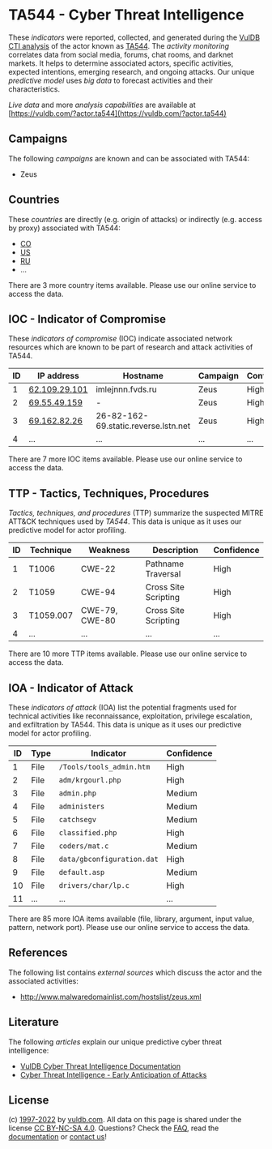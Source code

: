 # TA544 - Cyber Threat Intelligence

These _indicators_ were reported, collected, and generated during the [VulDB CTI analysis](https://vuldb.com/?kb.cti) of the actor known as [TA544](https://vuldb.com/?actor.ta544). The _activity monitoring_ correlates data from social media, forums, chat rooms, and darknet markets. It helps to determine associated actors, specific activities, expected intentions, emerging research, and ongoing attacks. Our unique _predictive model_ uses _big data_ to forecast activities and their characteristics.

_Live data_ and more _analysis capabilities_ are available at [https://vuldb.com/?actor.ta544](https://vuldb.com/?actor.ta544)

## Campaigns

The following _campaigns_ are known and can be associated with TA544:

* Zeus

## Countries

These _countries_ are directly (e.g. origin of attacks) or indirectly (e.g. access by proxy) associated with TA544:

* [CO](https://vuldb.com/?country.co)
* [US](https://vuldb.com/?country.us)
* [RU](https://vuldb.com/?country.ru)
* ...

There are 3 more country items available. Please use our online service to access the data.

## IOC - Indicator of Compromise

These _indicators of compromise_ (IOC) indicate associated network resources which are known to be part of research and attack activities of TA544.

ID | IP address | Hostname | Campaign | Confidence
-- | ---------- | -------- | -------- | ----------
1 | [62.109.29.101](https://vuldb.com/?ip.62.109.29.101) | imlejnnn.fvds.ru | Zeus | High
2 | [69.55.49.159](https://vuldb.com/?ip.69.55.49.159) | - | Zeus | High
3 | [69.162.82.26](https://vuldb.com/?ip.69.162.82.26) | 26-82-162-69.static.reverse.lstn.net | Zeus | High
4 | ... | ... | ... | ...

There are 7 more IOC items available. Please use our online service to access the data.

## TTP - Tactics, Techniques, Procedures

_Tactics, techniques, and procedures_ (TTP) summarize the suspected MITRE ATT&CK techniques used by _TA544_. This data is unique as it uses our predictive model for actor profiling.

ID | Technique | Weakness | Description | Confidence
-- | --------- | -------- | ----------- | ----------
1 | T1006 | CWE-22 | Pathname Traversal | High
2 | T1059 | CWE-94 | Cross Site Scripting | High
3 | T1059.007 | CWE-79, CWE-80 | Cross Site Scripting | High
4 | ... | ... | ... | ...

There are 10 more TTP items available. Please use our online service to access the data.

## IOA - Indicator of Attack

These _indicators of attack_ (IOA) list the potential fragments used for technical activities like reconnaissance, exploitation, privilege escalation, and exfiltration by TA544. This data is unique as it uses our predictive model for actor profiling.

ID | Type | Indicator | Confidence
-- | ---- | --------- | ----------
1 | File | `/Tools/tools_admin.htm` | High
2 | File | `adm/krgourl.php` | High
3 | File | `admin.php` | Medium
4 | File | `administers` | Medium
5 | File | `catchsegv` | Medium
6 | File | `classified.php` | High
7 | File | `coders/mat.c` | Medium
8 | File | `data/gbconfiguration.dat` | High
9 | File | `default.asp` | Medium
10 | File | `drivers/char/lp.c` | High
11 | ... | ... | ...

There are 85 more IOA items available (file, library, argument, input value, pattern, network port). Please use our online service to access the data.

## References

The following list contains _external sources_ which discuss the actor and the associated activities:

* http://www.malwaredomainlist.com/hostslist/zeus.xml

## Literature

The following _articles_ explain our unique predictive cyber threat intelligence:

* [VulDB Cyber Threat Intelligence Documentation](https://vuldb.com/?kb.cti)
* [Cyber Threat Intelligence - Early Anticipation of Attacks](https://www.scip.ch/en/?labs.20201022)

## License

(c) [1997-2022](https://vuldb.com/?kb.changelog) by [vuldb.com](https://vuldb.com/?kb.about). All data on this page is shared under the license [CC BY-NC-SA 4.0](https://creativecommons.org/licenses/by-nc-sa/4.0/). Questions? Check the [FAQ](https://vuldb.com/?kb.faq), read the [documentation](https://vuldb.com/?kb) or [contact us](https://vuldb.com/?contact)!
